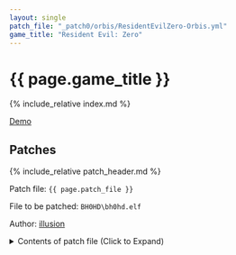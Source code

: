 ```yaml
---
layout: single
patch_file: "_patch0/orbis/ResidentEvilZero-Orbis.yml"
game_title: "Resident Evil: Zero"
---
```


# {{ page.game_title }}

{% include_relative index.md %}

[Demo](https://youtu.be/TP2MTZ6gC7s)

## Patches

{% include_relative patch_header.md %}

Patch file: `{{ page.patch_file }}`

File to be patched: `BH0HD\bh0hd.elf`

Author: [illusion](https://twitter.com/illusion0002)

<details>
<summary>Contents of patch file (Click to Expand)</summary>

{% highlight yml %}
{% flexible_include {{ page.patch_file }} %}
{% endhighlight %}

</details>
